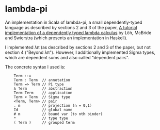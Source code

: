# lambda-pi

An implementation in Scala of lambda-pi, a small dependently-typed
language as described by sections 2 and 3 of the paper,
[A tutorial implementation of a dependently typed lambda calculus](http://www.andres-loeh.de/LambdaPi/)
by Löh, McBride and Swierstra (which presents an implementation in
Haskell).

I implemented λπ (as described by sections 2 and 3
of the paper, but not section 4
("Beyond λπ").
However, I additionally implemented Sigma types,
which are dependent sums and
also called "dependent pairs".

The concrete syntax I used is:

	    Term ::=
		Term : Term  // annotation
		Term => Term // Pi type
		λ Term       // abstraction
		Term Term    // application
		Term × Term  // Sigma type
		<Term, Term> // pair
		. n          // projection (n = 0,1)
		Id           // global name
		# n          // bound var (to nth binder)
		*            // type type
		( Term )     // grouped term
	

